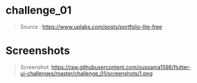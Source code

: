 # challenge_01

> Source : https://www.uplabs.com/posts/portfolio-lite-free

# Screenshots

> Screenshot: https://raw.githubusercontent.com/oussama1598/flutter-ui-challenges/master/challenge_01/screenshots/1.png
